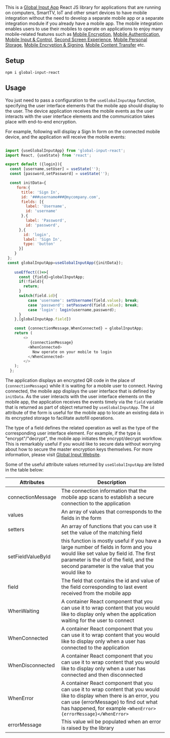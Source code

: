 This is a [Global Input App](https://globalinput.co.uk) React JS library for applications that are running on computers, SmartTV, IoT and other smart devices to have mobile integration without the need to develop a separate mobile app or a separate integration module if you already have a mobile app. The mobile integration enables users to use their mobiles to operate on applications to enjoy many mobile-related features such as 
[Mobile Encryption](https://globalinput.co.uk/global-input-app/mobile-content-encryption), 
[Mobile Authentication](https://globalinput.co.uk/global-input-app/mobile-authentication), 
[Mobile Input & Control](https://globalinput.co.uk/global-input-app/mobile-input-control), 
[Second Screen Experience](https://globalinput.co.uk/global-input-app/second-screen-experience), 
 [Mobile Personal Storage](https://globalinput.co.uk/global-input-app/mobile-personal-storage), 
 [Mobile Encryption & Signing](https://globalinput.co.uk/global-input-app/mobile-content-encryption), 
[Mobile Content Transfer](https://globalinput.co.uk/global-input-app/mobile-content-transfer) etc. 


## Setup

```shell
npm i global-input-react
```

## Usage

You just need to pass a configuration to the ```useGlobalInputApp``` function, specifying the user interface elements that the mobile app should display to the user. The device application receives the mobile events as the user interacts with the user interface elements and the communication takes place with end-to-end encryption.

For example, following will display a Sign In form on the connected mobile device, and the application will receive the mobile events:

```JavaScript

import {useGlobalInputApp} from 'global-input-react';
import React, {useState} from 'react';

export default ({login}){  
  const [username,setUser] = useState('');
  const [password,setPassword] = useState('');

  const initData={                              
     form:{
       title: 'Sign In',
       id: '###username###@mycompany.com',  
       fields: [{         
         label: 'Username',
         id: 'username'         
       },{
         label: 'Password',
         id: 'password',                  
      },{
        id: 'login',
        label: 'Sign In',
        type: 'button'        
      }]
    }  
 };
 const globalInputApp=useGlobalInputApp({initData});
    
    useEffect(()=>{
      const {field}=globalInputApp;
      if(!field){
        return;
      }
      switch(field.id){
          case 'username': setUsername(field.value); break;
          case 'password': setPassword(field.value); break;
          case 'login': login(username,password);
      }
    },[globalInputApp.field])

    const {connectionMessage,WhenConnected} = globalInputApp;
    return (
        <>
           {connectionMessage}
          <WhenConnected>
            Now operate on your mobile to login
          </WhenConnected>             
        </>
    );
  };
```
The application displays an encrypted QR code in the place of ```{connectionMessage}``` while it is waiting for a mobile user to connect. Having connected, the mobile app displays the user interface that is defined by ```initData```. As the user interacts with the user interface elements on the mobile app, the application receives the events timely via the  ```field``` variable that is returned as part of object returned by ```useGlobalInputApp```.  The ```id``` attribute of the form is useful for the mobile app to locate an existing data in its encrypted storage to facilitate autofill operations.

The type of a field defines the related operation as well as the type of the corresponding user interface element. For example, if the type is "encrypt"/"decrypt", the mobile app initiates the encrypt/decrypt workflow. This is remarkably useful if you would like to secure data without worrying about how to secure the master encryption keys themselves. For more information, please visit [Global Input Website](https://globalinput.co.uk/).

Some of the useful attribute values returned by  ```useGlobalInputApp``` are listed in the table below:

| Attributes | Description |
| ------ | ------ |
| connectionMessage | The connection information that the mobile app scans to establish a secure connection to the application |
| values | An array of values that corresponds to the fields in the form |
|setters | An array of functions that you can use it set the value of the matching field |
|setFieldValueById | this function is mostly useful if you have a large number of fields in form and you would like set value by field id. The first parameter is the id of the field, and the second parameter is the value that you would like to |
|field |  The field that contains the id and value of the field corresponding to last event received from the mobile app |
| WhenWaiting | A container React component that you can use it to wrap content that you would like to display only when the application waiting for the user to connect |
| WhenConnected |  A container React component that you can use it to wrap content that you would like to display only when a user has connected to the application  |
| WhenDisconnected | A container React component that you can use it to wrap content that you would like to display only when a user has connected and then disconnected |
| WhenError | A container React component that you can use it to wrap content that you would like to display when there is an error, you can use {errorMessage} to find out what has happened, for example ```<WhenError>{errorMessage}</WhenError>``` |
| errorMessage | This value wil be populated when an error is raised by the library |

